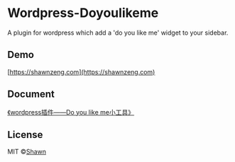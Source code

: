 # Wordpress-Doyoulikeme
A plugin for wordpress which add a 'do you like me' widget to your sidebar.

## Demo
[https://shawnzeng.com](https://shawnzeng.com)

## Document
[《wordpress插件——Do you like me小工具》](https://shawnzeng.com/wordpress-plugin-do-you-like-me.html)

## License
MIT ©[Shawn](https://shawnzeng.com)
